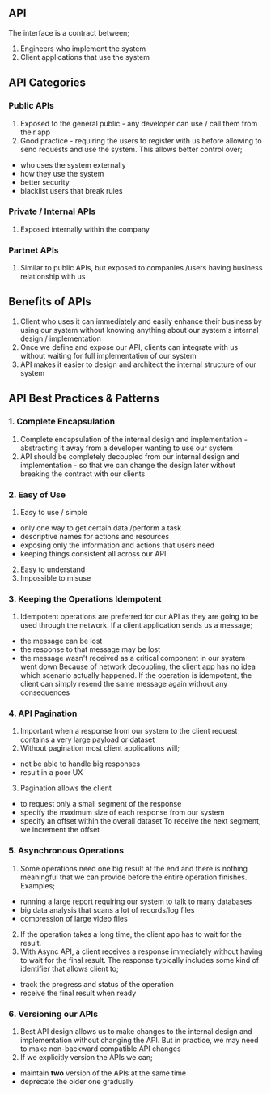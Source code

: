 ## API
The interface is a contract between;
1. Engineers who implement the system
2. Client applications that use the system

## API Categories
### Public APIs
1. Exposed to the general public - any developer can use / call them from their app
2. Good practice - requiring the users to register with us before allowing to send requests and use the system. This allows better control over;
- who uses the system externally
- how they use the system
- better security
- blacklist users that break rules

### Private / Internal APIs
1. Exposed internally within the company

### Partnet APIs
1. Similar to public APIs, but exposed to companies /users having business relationship with us

## Benefits of APIs
1. Client who uses it can immediately and easily enhance their business by using our system without knowing anything about our system's internal design / implementation 
2. Once we define and expose our API, clients can integrate with us without waiting for full implementation of our system
3. API makes it easier to design and architect the internal structure of our system

## API Best Practices & Patterns
### 1. Complete Encapsulation
1. Complete encapsulation of the internal design and implementation - abstracting it away from a developer wanting to use our system
2. API should be completely decoupled from our internal design and implementation - so that we can change the design later without breaking the contract with our clients


### 2. Easy of Use
1. Easy to use / simple
- only one way to get certain data /perform a task
- descriptive names for actions and resources
- exposing only the information and actions that users need
- keeping things consistent all across our API
2. Easy to understand
3. Impossible to misuse

### 3. Keeping the Operations Idempotent
1. Idempotent operations are preferred for our API as they are going to be used through the network. If a client application sends us a message;
- the message can be lost
- the response to that message may be lost
- the message wasn't received as a critical component in our system went down
Because of network decoupling, the client app has no idea which scenario actually happened. If the operation is idempotent, the client can simply resend the same message again without any consequences

### 4. API Pagination
1. Important when a response from our system to the client request contains a very large payload or dataset
2. Without pagination most client applications will;
- not be able to handle big responses
- result in a poor UX
3. Pagination allows the client
- to request only a small segment of the response
- specify the maximum size of each response from our system
- specify an offset within the overall dataset
To receive the next segment, we increment the offset

### 5. Asynchronous Operations
1. Some operations need one big result at the end and there is nothing meaningful that we can provide before the entire operation finishes. Examples;
- running a large report requiring our system to talk to many databases
- big data analysis that scans a lot of records/log files
- compression of large video files
2. If the operation takes a long time, the client app has to wait for the result. 
3. With Async API, a client receives a response immediately without having to wait for the final result. The response typically includes some kind of identifier that allows client to;
- track the progress and status of the operation
- receive the final result when ready

### 6. Versioning our APIs
1. Best API design allows us to make changes to the internal design and implementation without changing the API. But in practice, we may need to make non-backward compatible API changes
2. If we explicitly version the APIs we can;
- maintain **two** version of the APIs at the same time
- deprecate the older one gradually
